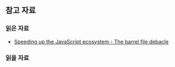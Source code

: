 ## 참고 자료

### 읽은 자료

- [Speeding up the JavaScript ecosystem - The barrel file debacle](https://marvinh.dev/blog/speeding-up-javascript-ecosystem-part-7/)

### 읽을 자료
